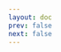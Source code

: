 ```yaml
---
layout: doc
prev: false
next: false
---
```


<CustomItemBox :item="{
  name: '哥布林村庄密道地图',
  icon: '/wiki/item/goblin_map_ex.png',
  type: '地图',
  description: '',
  params: {
    stack: 1,
    durability: -1 
  },
  obtain: {
    found: [],
    npc: [],
    shop: [],
    gardening: []
  }
}" />
